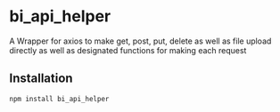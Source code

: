 # bi_api_helper
A Wrapper for axios to make get, post, put, delete as well as file upload directly as well as designated functions for making each request

## Installation

```sh
npm install bi_api_helper
